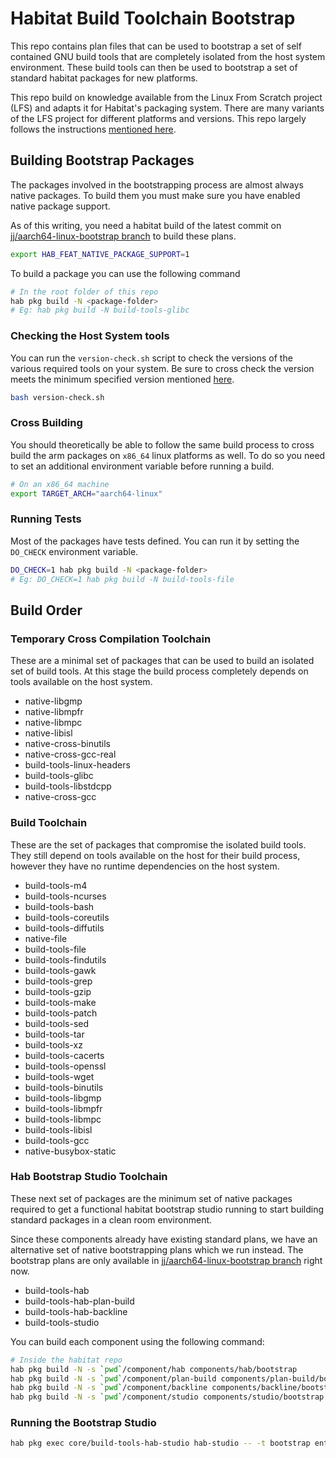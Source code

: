 # Habitat Build Toolchain Bootstrap

This repo contains plan files that can be used to bootstrap a set of self contained GNU build tools
that are completely isolated from the host system environment. These build tools can then be used to
bootstrap a set of standard habitat packages for new platforms. 

This repo build on knowledge available from the Linux From Scratch project (LFS) and adapts it for 
Habitat's packaging system. There are many variants of the LFS project for different platforms and versions. This repo largely follows the instructions [mentioned here](https://clfs.org/~kb0iic/lfs-systemd/index.html). 

## Building Bootstrap Packages

The packages involved in the bootstrapping process are almost always native packages. 
To build them you must make sure you have enabled native package support.

As of this writing, you need a habitat build of the latest commit on [jj/aarch64-linux-bootstrap branch](https://github.com/habitat-sh/habitat/tree/jj/aarch64-linux-bootstrap) to build these plans.

```bash
export HAB_FEAT_NATIVE_PACKAGE_SUPPORT=1
```

To build a package you can use the following command

```bash
# In the root folder of this repo
hab pkg build -N <package-folder>
# Eg: hab pkg build -N build-tools-glibc
```

### Checking the Host System tools

You can run the `version-check.sh` script to check the versions of the various required tools on your system.
Be sure to cross check the version meets the minimum specified version mentioned [here](https://clfs.org/~kb0iic/lfs-systemd/chapter02/hostreqs.html).

```bash
bash version-check.sh
```

### Cross Building

You should theoretically be able to follow the same build process to cross build the arm packages on 
`x86_64` linux platforms as well. To do so you need to set an additional environment variable before 
running a build.

```bash
# On an x86_64 machine
export TARGET_ARCH="aarch64-linux"
```

### Running Tests

Most of the packages have tests defined. You can run it by setting the `DO_CHECK` environment variable.

```bash
DO_CHECK=1 hab pkg build -N <package-folder>
# Eg: DO_CHECK=1 hab pkg build -N build-tools-file
```

## Build Order

### Temporary Cross Compilation Toolchain

These are a minimal set of packages that can be used to build an isolated set of build tools. 
At this stage the build process completely depends on tools available on the host system.

- native-libgmp
- native-libmpfr
- native-libmpc
- native-libisl
- native-cross-binutils
- native-cross-gcc-real
- build-tools-linux-headers
- build-tools-glibc
- build-tools-libstdcpp
- native-cross-gcc

### Build Toolchain

These are the set of packages that compromise the isolated build tools. They still depend on tools 
available on the host for their build process, however they have no runtime dependencies on the host system.

- build-tools-m4
- build-tools-ncurses
- build-tools-bash
- build-tools-coreutils
- build-tools-diffutils
- native-file
- build-tools-file
- build-tools-findutils
- build-tools-gawk
- build-tools-grep
- build-tools-gzip
- build-tools-make
- build-tools-patch
- build-tools-sed
- build-tools-tar
- build-tools-xz
- build-tools-cacerts
- build-tools-openssl
- build-tools-wget
- build-tools-binutils
- build-tools-libgmp
- build-tools-libmpfr
- build-tools-libmpc
- build-tools-libisl
- build-tools-gcc
- native-busybox-static

### Hab Bootstrap Studio Toolchain

These next set of packages are the minimum set of native packages required to get a functional
habitat bootstrap studio running to start building standard packages in a clean room environment.

Since these components already have existing standard plans, we have an alternative set of native
bootstrapping plans which we run instead. The bootstrap plans are only available in [jj/aarch64-linux-bootstrap branch](https://github.com/habitat-sh/habitat/tree/jj/aarch64-linux-bootstrap) right now.

- build-tools-hab
- build-tools-hab-plan-build
- build-tools-hab-backline
- build-tools-studio

You can build each component using the following command:

```bash
# Inside the habitat repo
hab pkg build -N -s `pwd`/component/hab components/hab/bootstrap
hab pkg build -N -s `pwd`/component/plan-build components/plan-build/bootstrap
hab pkg build -N -s `pwd`/component/backline components/backline/bootstrap
hab pkg build -N -s `pwd`/component/studio components/studio/bootstrap
```

### Running the Bootstrap Studio

```bash
hab pkg exec core/build-tools-hab-studio hab-studio -- -t bootstrap enter
```

